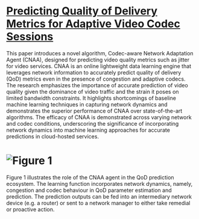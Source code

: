 # [Predicting Quality of Delivery Metrics for Adaptive Video Codec Sessions](https://ieeexplore.ieee.org/abstract/document/9335813)

This paper introduces a novel algorithm, Codec-aware Network Adaptation Agent (CNAA), designed for predicting video quality metrics such as jitter for video services. CNAA is an online lightweight data learning engine that leverages network information to accurately predict quality of delivery (QoD) metrics even in the presence of congestion and adaptive codecs. The research emphasizes the importance of accurate prediction of video quality given the dominance of video traffic and the strain it poses on limited bandwidth constraints. It highlights shortcomings of baseline machine learning techniques in capturing network dynamics and demonstrates the superior performance of CNAA over state-of-the-art algorithms. The efficacy of CNAA is demonstrated across varying network and codec conditions, underscoring the significance of incorporating network dynamics into machine learning approaches for accurate predictions in cloud-hosted services.

# ![Figure 1](asset/cnaa.png)

Figure 1 illustrates the role of the CNAA agent in the QoD prediction ecosystem. The
learning function incorporates network dynamics, namely, congestion and
codec behaviour in QoD parameter estimation and prediction. The prediction
outputs can be fed into an intermediary network device (e.g. a router) or sent
to a network manager to either take remedial or proactive action.
